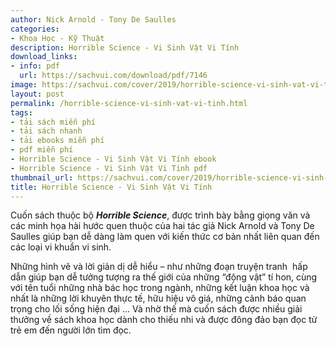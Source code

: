 ```yaml
---
author: Nick Arnold - Tony De Saulles
categories:
- Khoa Học - Kỹ Thuật
description: Horrible Science - Vi Sinh Vật Vi Tính
download_links:
- info: pdf
  url: https://sachvui.com/download/pdf/7146
image: https://sachvui.com/cover/2019/horrible-science-vi-sinh-vat-vi-tinh.jpg
layout: post
permalink: /horrible-science-vi-sinh-vat-vi-tinh.html
tags:
- tải sách miễn phí
- tải sách nhanh
- tải ebooks miễn phí
- pdf miễn phí
- Horrible Science - Vi Sinh Vật Vi Tính ebook
- Horrible Science - Vi Sinh Vật Vi Tính pdf
thumbnail_url: https://sachvui.com/cover/2019/horrible-science-vi-sinh-vat-vi-tinh.jpg
title: Horrible Science - Vi Sinh Vật Vi Tính
---
```


 <div class="item-desc text-justify"> <p>Cuốn sách thuộc bộ <strong><em>Horrible Science</em></strong>, được trình bày bằng giọng văn và các minh họa hài hước quen thuộc của hai tác giả Nick Arnold và Tony De Saulles giúp bạn dễ dàng làm quen với kiến thức cơ bản nhất liên quan đến các loại vi khuẩn vi sinh.</p><p>Những hình vẽ và lời giản dị dễ hiểu – như những đoạn truyện tranh  hấp dẫn giúp bạn dễ tưởng tượng ra thế giới của những “động vật” tí hon, cùng với tên tuổi những nhà bác học trong ngành, những kết luận khoa học và nhất là những lời khuyên thực tế, hữu hiệu vô giá, những cảnh báo quan trọng cho lối sống hiện đại … Và nhờ thế mà cuốn sách được nhiều giải thưởng về sách khoa học dành cho thiếu nhi và được đông đảo bạn đọc từ trẻ em đến người lớn tìm đọc.</p> </div>